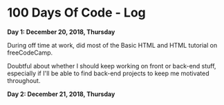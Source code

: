 # 100 Days Of Code - Log

<!--### Day 0: February 30, 2016 (Example 1)
##### (delete me or comment me out)

#**Today's Progress**: Fixed CSS, worked on canvas functionality for the app.

#**Thoughts:** I really struggled with CSS, but, overall, I feel like I am slowly getting better at it. Canvas is still new for me, but I managed to figure out some basic functionality.

#**Link to work:** [Calculator App](http://www.example.com)-->

<b>Day 1: December 20, 2018, Thursday</b>

During off time at work, did most of the Basic HTML and HTML tutorial on freeCodeCamp.

Doubtful about whether I should keep working on front or back-end stuff, especially if I'll be able to find back-end projects to keep me motivated throughout.

<b>Day 2: December 21, 2018, Thursday</b>
